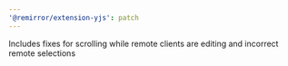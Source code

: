 ```yaml
---
'@remirror/extension-yjs': patch
---
```


Includes fixes for scrolling while remote clients are editing and incorrect remote selections
